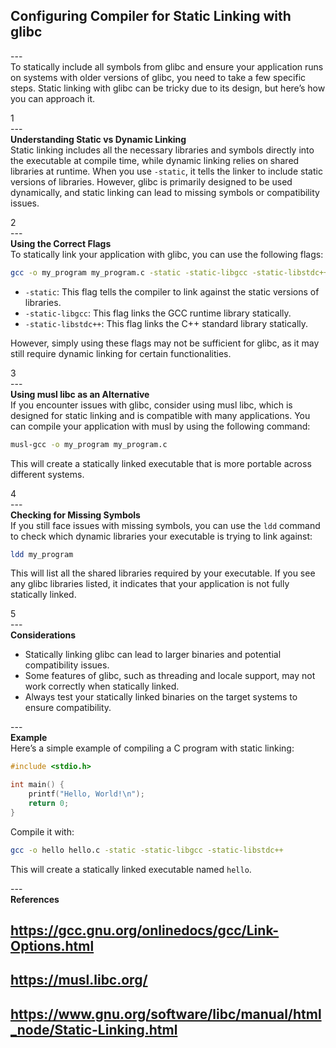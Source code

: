## Configuring Compiler for Static Linking with glibc <br>
---<br>
To statically include all symbols from glibc and ensure your application runs on systems with older versions of glibc, you need to take a few specific steps. Static linking with glibc can be tricky due to its design, but here’s how you can approach it.

1<br>
---<br>
**Understanding Static vs Dynamic Linking**  
Static linking includes all the necessary libraries and symbols directly into the executable at compile time, while dynamic linking relies on shared libraries at runtime. When you use `-static`, it tells the linker to include static versions of libraries. However, glibc is primarily designed to be used dynamically, and static linking can lead to missing symbols or compatibility issues.

2<br>
---<br>
**Using the Correct Flags**  
To statically link your application with glibc, you can use the following flags:

```bash
gcc -o my_program my_program.c -static -static-libgcc -static-libstdc++
```

- `-static`: This flag tells the compiler to link against the static versions of libraries.
- `-static-libgcc`: This flag links the GCC runtime library statically.
- `-static-libstdc++`: This flag links the C++ standard library statically.

However, simply using these flags may not be sufficient for glibc, as it may still require dynamic linking for certain functionalities.

3<br>
---<br>
**Using musl libc as an Alternative**  
If you encounter issues with glibc, consider using musl libc, which is designed for static linking and is compatible with many applications. You can compile your application with musl by using the following command:

```bash
musl-gcc -o my_program my_program.c
```

This will create a statically linked executable that is more portable across different systems.

4<br>
---<br>
**Checking for Missing Symbols**  
If you still face issues with missing symbols, you can use the `ldd` command to check which dynamic libraries your executable is trying to link against:

```bash
ldd my_program
```

This will list all the shared libraries required by your executable. If you see any glibc libraries listed, it indicates that your application is not fully statically linked.

5<br>
---<br>
**Considerations**  
- Statically linking glibc can lead to larger binaries and potential compatibility issues. 
- Some features of glibc, such as threading and locale support, may not work correctly when statically linked.
- Always test your statically linked binaries on the target systems to ensure compatibility.

---<br>
**Example**  
Here’s a simple example of compiling a C program with static linking:

```c
#include <stdio.h>

int main() {
    printf("Hello, World!\n");
    return 0;
}
```

Compile it with:

```bash
gcc -o hello hello.c -static -static-libgcc -static-libstdc++
```

This will create a statically linked executable named `hello`.

---<br>
**References**  
## https://gcc.gnu.org/onlinedocs/gcc/Link-Options.html  
## https://musl.libc.org/  
## https://www.gnu.org/software/libc/manual/html_node/Static-Linking.html  